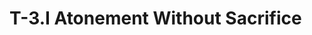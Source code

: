 # T-3.I Atonement Without Sacrifice

<!--

<div class=paragraph id=p1>
	<p class=fip>
		1.&emsp;A further point must be perfectly clear before any residual fear still associated with miracles can disappear. 
		<sup>2</sup>The crucifixion did not establish the Atonement; the resurrection did. 
		<sup>3</sup>Many sincere Christians have misunderstood this.
		<sup>4</sup>No one who is free of the belief in scarcity could possibly make this mistake. 
		<sup>5</sup>If the crucifixion is seen from an upside-down point of view, it does appear as if God permitted and even encouraged one of His Sons to suffer because he was good. 
		<sup>6</sup>This particularly unfortunate interpretation, which arose out of projection, has led many people to be bitterly afraid of God. 
		<sup>7</sup>Such anti-religious concepts enter into many religions. 
		<sup>8</sup>Yet the real Christian should pause and ask, “How could this be?”. 
		<sup>9</sup>Is it likely that God Himself would be capable of the kind of thinking which His Own words have clearly stated is unworthy of His Son?

	<p class=expanded>
		1.&emsp;A further point must be perfectly clear before any residual fear still associated with miracles can disappear. 
		<sup>2</sup>The crucifixion did not establish the Atonement; the resurrection did [established the Atonement]. 
		<sup>3</sup>Many sincere Christians have misunderstood this [what established the Atonement].
		<sup>4</sup>No one who is free of the belief in scarcity could possibly make this mistake [that the crucifixion established the Atonement]. 
		<sup>5</sup>If the crucifixion is seen from an upside-down point of view, it [the crucifixion] does appear as if God permitted and even encouraged one of His [God’s] Sons to suffer because he [one of God’s Sons] was good. 
		<sup>6</sup>This particularly unfortunate interpretation, which [interpretation] arose out of projection, has led many people to be bitterly afraid of God. 
		<sup>7</sup>Such anti-religious concepts [God permitting suffering] enter into many religions. 
		<sup>8</sup>Yet the real Christian should pause and ask, “How could this [God permitting suffering] be?”. 
		<sup>9</sup>Is it likely that God Himself [God’s self] would be capable of the kind of thinking which [thinking] His [God’s] Own words have clearly stated is unworthy of His [God’s] Son?

	<p class=substituted>
		1.&emsp;A further point must be perfectly clear before any residual fear still associated with miracles can disappear. 
		<sup>2</sup>The crucifixion did not establish the Atonement; the resurrection established the Atonement. 
		<sup>3</sup>Many sincere Christians have misunderstood what established the Atonement.
		<sup>4</sup>No one who is free of the belief in scarcity could possibly make the mistake that the crucifixion established the Atonement. 
		<sup>5</sup>If the crucifixion is seen from an upside-down point of view, the crucifixion does appear as if God permitted and even encouraged one of God’s Sons to suffer because one of God’s Sons was good. 
		<sup>6</sup>This particularly unfortunate interpretation arose out of projection; interpretation has led many people to be bitterly afraid of God. 
		<sup>7</sup>Anti-religious concepts such as God permitting suffering enter into many religions. 
		<sup>8</sup>Yet the real Christian should pause and ask, “How could God permitting suffering be?”. 
		<sup>9</sup>Is it likely that God Godself would be capable of the kind of thinking; thinking that God’s Own words have clearly stated is unworthy of God’s Son?

	<p class=simplified>The resurrection established the Atonement. God did not permit his Son to suffer for being good.
	<p class=commentary>(1–9) …powerful section on the crucifixion, where Jesus sets the record straight, explaining what went wrong in terms of how people understood his crucifixion. He explains why that happened and how a whole system of thought evolved out of that mistake. Jesus’ discussion is not traditionally Christian, though its principles are Christian in the sense of how he originally meant them. (Wapnick, ATG, p. 30.)

	<p class=commentary>(5–9) Given the Jewish people’s understanding of God’s plan for salvation, it is not difficult to see how the Jewish followers of Jesus would have viewed his crucifixion and death. He became God’s Suffering Servant, and in his “suffering, victimised and dying body” the people saw their own salvation. The Jesus who truly lived in God’s guiltless present was perceived through the  guilt-ridden eyes of the past, and these eyes saw in him the fulfillment of Isaiah’s guilt-reinforcing plan of salvation. Thus were sacrifice, guilt and punishment enthroned upon God’s altar, and true forgiveness and atonement was wrapped within the blood-stained body they saw on the cross and then placed in a sepulchre, symbol of hatred and death. (Wapnick, FAJ, p. 205. c/f <a href=#p2>2:9–11</a>, <a href=#p3>3:4–7</a>)
</div>

<div class=paragraph id=p2>
	<p class=fip>
		2.&emsp;The best defence, as always, is not to attack another’s position, but rather to protect the truth. 
		<sup>2</sup>It is unwise to accept any concept if you have to invert a whole frame of reference in order to justify it. 
		<sup>3</sup>This procedure is painful in its minor applications and genuinely tragic on a wider scale. 
		<sup>4</sup>Persecution frequently results in an attempt to ‘justify’ the terrible misperception that God Himself persecuted His Own Son on behalf of salvation. 
		<sup>5</sup>The very words are meaningless. 
		<sup>6</sup>It has been particularly difficult to overcome this because, although the error itself is no harder to correct than any other, many have been unwilling to give it up in view of its prominent value as a defence. 
		<sup>7</sup>In milder forms a parent says, “This hurts me more than it hurts you”, and feels exonerated in beating a child. 
		<sup>8</sup>Can you believe our Father really thinks this way? 
		<sup>9</sup>It is so essential that all such thinking be dispelled that we must be sure that nothing of this kind remains in your mind. 
		<sup>10</sup>I was not ‘punished’ because <em>you</em> were bad. 
		<sup>11</sup>The wholly benign lesson the Atonement teaches is lost if it is tainted with this kind of distortion in any form.
	
	<p class=expanded>
		2.&emsp;The best defence, as always, is not to attack another’s position, but rather to protect the truth. 
		<sup>2</sup>It is unwise to accept any concept if you have to invert a whole frame of reference in order to justify it [the concept]. 
		<sup>3</sup>This procedure [of inverting a whole frame of reference] is painful in its [procedure’s] minor applications and genuinely tragic on a wider scale. 
		<sup>4</sup>Persecution frequently results in an attempt to ‘justify’ the terrible misperception that God Himself [God’s Self] persecuted His [God’s] Own Son on behalf of salvation. 
		<sup>5</sup>The very words are meaningless. 
		<sup>6</sup>It has been particularly difficult to overcome this [the terrible misperception] because, although the error itself is no harder to correct than any other [error], many have been unwilling to give it [the error] up in view of its [error’s] prominent value as a defence. 
		<sup>7</sup>In milder forms a parent says, “This [beating a child] hurts me more than it hurts you”, and feels exonerated in beating a child. 
		<sup>8</sup>Can you believe our Father really thinks this way [attack can be justified]? 
		<sup>9</sup>It is so essential that all such thinking [that attack can be justified] be dispelled that we must be sure that nothing of this kind [of thinking] remains in your mind. 
		<sup>10</sup>I was not ‘punished’ because <em>you</em> were bad. 
		<sup>11</sup>The wholly benign lesson the Atonement teaches is lost if it [the wholly benign lesson of the Atonement] is tainted with this kind of distortion [that attack can be justified] in any form.

	<p class=substituted>
		2.&emsp;The best defence, as always, is not to attack another’s position, but rather to protect the truth. 
		<sup>2</sup>It is unwise to accept any concept if you have to invert a whole frame of reference in order to justify the concept. 
		<sup>3</sup>The procedure of inverting a whole frame of reference is painful in the procedure’s minor applications and genuinely tragic on a wider scale. 
		<sup>4</sup>Persecution frequently results in an attempt to ‘justify’ the terrible misperception that God God’s Self persecuted God’s Own Son on behalf of salvation. 
		<sup>5</sup>The very words are meaningless. 
		<sup>6</sup>It has been particularly difficult to overcome the terrible misperception because, although the error itself is no harder to correct than any other error, many have been unwilling to give it the error up in view of its [error’s] prominent value as a defence. 
		<sup>7</sup>In milder forms a parent says, “Beating a child hurts me more than it hurts you”, and feels exonerated in beating a child. 
		<sup>8</sup>Can you believe our Father really thinks attack can be justified? 
		<sup>9</sup>It is so essential that all thinking that attack can be justified be dispelled, that we must be sure that nothing of this kind of thinking remains in your mind. 
		<sup>10</sup>I was not ‘punished’ because <em>you</em> were bad. 
		<sup>11</sup>The wholly benign lesson the Atonement teaches is lost if the wholly benign lesson of the Atonement is tainted with the kind of distortion attack can be justified in any form.

	<p class=simplified>Attack can not be justified. God could not think this way. 

	<p class="commentary wapnick">(2–3) Christian theologians were unconsciously impelled to justify their need to punish others (the inevitable result of projected guilt) by turning a God of Love into one of fear and retribution (“inverting a whole frame of reference”), thereby having Him act out their own repressed need to attack others to preserve their indiuvidual self. (Wapnick, AAC, p.255.)

	<p class="commentary wapnick">(2–4) The ego’s unconscious demand to project its guilt — shared by all of us — did not allow these otherwise reasonable men and women to recognise the illogic, not to mention insanity, of their position. We should never underestimate the power of denial with its need to keep the truth away from us. … The persecuting Christian institutions during their two-thousand year history merely reflected the same need to persecute that is found in each of us… (Wapnick, FAJ, p. 208–209.)

	<p class="commentary wapnick">(3)	…we can also recognise love’s distortions in the contradictions foun din teh Bible itself, not to mention in the centuries of bloodshed committed in the name of God, venerated through His “Holy Word” which had to be affirmed lest He or His self-appointed (sic) leaders would wreak punishment on all non-believers. …these tragic errors (Wapnick, AAC, p. 250–251.)
</div>


<div class=paragraph id=p3>
	<p class=fip>
		3.&emsp;The statement “Vengeance is mine, says the Lord” is a misperception by which one assigns his own ‘evil’ past to God. 
		<sup>2</sup>The ‘evil’ past has nothing to do with God. 
		<sup>3</sup>He did not create it and He does not maintain it. 
		<sup>4</sup>God does not believe in retribution. 
		<sup>5</sup>His Mind does not create that way. 
		<sup>6</sup>He does not hold your ‘evil’ deeds against you. 
		<sup>7</sup>Is it likely that He would hold them against me? 
		<sup>8</sup>Be very sure that you recognise how utterly impossible this assumption is, and how entirely it arises from projection. 
		<sup>9</sup>This kind of error is responsible for a host of related errors, including the belief that God rejected Adam and forced him out of the Garden of Eden. 
		<sup>10</sup>It is also why you may believe from time to time that I am misdirecting you. 
		<sup>11</sup>I have made every effort to use words that are almost impossible to distort, but it is always possible to twist symbols around if you wish.

	<p class=expanded>
		3.&emsp;The statement “Vengeance is mine, says the Lord” is a misperception by which [misperception] one assigns his [one’s] own ‘evil’ past to God. 
		<sup>2</sup>The ‘evil’ past has nothing to do with God. 
		<sup>3</sup>He [God] did not create it [the ‘evil’ past] and He [God] does not maintain it [the ‘evil’ past]. 
		<sup>4</sup>God does not believe in retribution. 
		<sup>5</sup>His [God’s] Mind does not create that way [with retribution]. 
		<sup>6</sup>He [God] does not hold your ‘evil’ deeds against you. 
		<sup>7</sup>Is it likely that He [God] would hold them [your ‘evil’ deeds] against me? 
		<sup>8</sup>Be very sure that you recognise how utterly impossible this assumption [that God would hold your ‘evil’ deeds against you] is, and how entirely it [the assumption that God would hold your ‘evil’ deeds against you] arises from projection. 
		<sup>9</sup>This kind of error [that God would hold your ‘evil’ deeds against you] is responsible for a host of related errors, including the belief that God rejected Adam and forced him [Adam] out of the Garden of Eden. 
		<sup>10</sup>It is also why you may believe from time to time that I am misdirecting you. 
		<sup>11</sup>I have made every effort to use words that are almost impossible to distort, but it is always possible to twist symbols around if you wish.

	<p class=substituted>
		3.&emsp;The statement “Vengeance is mine, says the Lord” is a misperception; by misperception one assigns one’s own ‘evil’ past to God. 
		<sup>2</sup>The ‘evil’ past has nothing to do with God. 
		<sup>3</sup>God did not create the ‘evil’ past and God does not maintain the ‘evil’ past. 
		<sup>4</sup>God does not believe in retribution. 
		<sup>5</sup>God’s Mind does not create with retribution. 
		<sup>6</sup>God does not hold your ‘evil’ deeds against you. 
		<sup>7</sup>Is it likely that God would hold your ‘evil’ deeds against me? 
		<sup>8</sup>Be very sure that you recognise how utterly impossible the assumption that God would hold your ‘evil’ deeds against you is, and how entirely the assumption that God would hold your ‘evil’ deeds against you arises from projection. 
		<sup>9</sup>The kind of error that God would hold your ‘evil’ deeds against you, is responsible for a host of related errors, including the belief that God rejected Adam and forced Adam out of the Garden of Eden. 
		<sup>10</sup>It is also why you may believe from time to time that I am misdirecting you. 
		<sup>11</sup>I have made every effort to use words that are almost impossible to distort, but it is always possible to twist symbols around if you wish.

	<p class=simplified>Retribution is not an attribute of God. God does not hold evil deeds against anyone. 
	
	<p class="commentary wapnick">(11) The purpose of refocusing our thinking can be especially tricky because the ego will subtly burrow into anything, like a fifth column… Thus, the ego takes a book such as <em>A Course on Miracles</em>, as egoless as any book could be, and it will still use it for ego purposes. (Wapnick, AVI, p. 178–179. Is the irony lost on him? –Ed. (and yes, the editor also has his own ego purposes!).)

	<p class="commentary wapnick">(11) …in light of … all students’ proclivity for projection of guilt onto God and him, Jesus made this very clear statement (Wapnick, FCTL, p. 179) (Wapnick includes himself in that, we assume. –Ed.)
</div>

<div class=paragraph id=p4>
	<p class=fip>
		4.&emsp;Sacrifice is a notion totally unknown to God. 
		<sup>2</sup>It arises solely from fear, and frightened people can be vicious. 
		<sup>3</sup>Sacrificing in any way is a violation of my injunction that you should be merciful even as your Father in Heaven is merciful. 
		<sup>4</sup>It has been hard for many Christians to realise that this applies to themselves. 
		<sup>5</sup>Good teachers never terrorise their students. 
		<sup>6</sup>To terrorise is to attack, and this results in rejection of what the teacher offers. 
		<sup>7</sup>The result is learning failure.

	<p class=expanded>
		4.&emsp;Sacrifice is a notion totally unknown to God. 
		<sup>2</sup>It [sacrifice] arises solely from fear, and frightened people can be vicious. 
		<sup>3</sup>Sacrificing in any way is a violation of my injunction that you should be merciful even as your Father in Heaven is merciful. 
		<sup>4</sup>It has been hard for many Christians to realise that this [being merciful] applies to themselves [Christians’ selves]. 
		<sup>5</sup>Good teachers never terrorise their [teachers’] students. 
		<sup>6</sup>To terrorise is to attack, and this [terror] results in rejection of what the teacher offers. 
		<sup>7</sup>The result is learning failure.

	<p class=substituted>
		4.&emsp;Sacrifice is a notion totally unknown to God. 
		<sup>2</sup>Sacrifice arises solely from fear, and frightened people can be vicious. 
		<sup>3</sup>Sacrificing in any way is a violation of my injunction that you should be merciful even as your Father in Heaven is merciful. 
		<sup>4</sup>It has been hard for many Christians to realise that being merciful applies to Christians’ selves. 
		<sup>5</sup>Good teachers never terrorise teachers’ students. 
		<sup>6</sup>To terrorise is to attack, and terror results in rejection of what the teacher offers. 
		<sup>7</sup>The result is learning failure.

	<p class=simplified>Be merciful as God is merciful. Do not attack. Attack does not teach. 

	<p class="commentary wapnick">If we believe that Jesus suffered <em>because</em> of our sins — that he, an innocent man, was punished by God and died <em>because</em> we were bad — it would be impossible for us not to be even guiltier. We then would (always) project this guilt onto others, seeing them as responsible for the death we unconsciously believe we brought about. Nor could we help projecting onto Jesus, and even onto God, a judgement that would punish us for our sins. Thus, we are unable to learn that our sins are forgiven — the lesson Jesus came to teach us — and have learned instead that salvation is sacrifice. (Wapnick, FAJ, p. 206.) 

	<p class="commentary wapnick">(2) …does not mean we should trust our brother’s ego; “frightened peple can be vicious”, Jesus reminds us, and we are certainly not asked to deny the sometimes vicious forms of people’s calls for help. However, we are asked, when in the presence of such expressions of fear, to look beyond them to the love of God that is truly being called for. (Wapnick, LDNC. p. 549, AAC, p.272.)

	<p class="commentary wapnick">	…to have faith that even in the midst of the ego’s dark camouflage, the light of Christ remains undimmed. (Wapnick, LDNC. p.549.)

	<p class="commentary wapnick">(2) Following the Course’s principle that fear must lead to viciousness, the ego must quickly and viciously conterattack to ensure that the Son does not realise he made a mistake, change his mind, and choose the Holy Spirit. (Wapnick, AAC, p.34.)

</div>


<div class=paragraph id=p5>
	<p class=fip>
		5.&emsp;I have been correctly referred to as “the lamb of God who takes away the sins of the world”, but those who represent the lamb as blood-stained do not understand the meaning of the symbol. 
		<sup>2</sup>Correctly understood, it is a very simple symbol that speaks of my innocence. 
		<sup>3</sup>The lion and the lamb lying down together symbolise that strength and innocence are not in conflict, but naturally live in peace. 
		<sup>4</sup>“Blessed are the pure in heart for they shall see God” is another way of saying the same thing. 
		<sup>5</sup>A pure mind knows the truth and this is its strength. 
		<sup>6</sup>It does not confuse destruction with innocence because it associates innocence with strength, not with weakness.

	<p class=expanded>
		5.&emsp;I have been correctly referred to as “the lamb of God who takes away the sins of the world”, but those who represent the lamb as blood-stained do not understand the meaning of the symbol. 
		<sup>2</sup>Correctly understood, it [the lamb of God who takes away the sins of the world] is a very simple symbol that [symbol] speaks of my innocence. 
		<sup>3</sup>The lion and the lamb lying down together symbolise that strength and innocence are not in conflict, but naturally live in peace. 
		<sup>4</sup>“Blessed are the pure in heart for they [the pure in heart] shall see God” is another way of saying the same thing [strength and innocence are not in conflict]. 
		<sup>5</sup>A pure mind knows the truth and this [knowing the truth] is its [a pure mind’s] strength. 
		<sup>6</sup>It [a pure mind] does not confuse destruction with innocence because it [a pure mind] associates innocence with strength, not [innocence] with weakness.

	<p class=substituted>
		5.&emsp;I have been correctly referred to as “the lamb of God who takes away the sins of the world”, but those who represent the lamb as blood-stained do not understand the meaning of the symbol. 
		<sup>2</sup>Correctly understood, the lamb of God who takes away the sins of the world is a very simple symbol; the symbol speaks of my innocence. 
		<sup>3</sup>The lion and the lamb lying down together symbolise that strength and innocence are not in conflict, but naturally live in peace. 
		<sup>4</sup>“Blessed are the pure in heart for the pure in heart shall see God” is another way of saying strength and innocence are not in conflict. 
		<sup>5</sup>A pure mind knows the truth and knowing the truth is a pure mind’s strength. 
		<sup>6</sup>A pure mind does not confuse destruction with innocence because a pure mind associates innocence with strength, not innocence with weakness.

	<p class=simplified>An innocent lamb is a symbol of the sins of the world being taken away. A pure mind is innocent. A pure mind knows the truth. Knowing the truth is strength.  

	<p class=commentary>c/f <a href=/workbook/92>lesson 92</a> (Ed.)
</div>

<div class=paragraph id=p6>
	<p class=fip>
		6.&emsp;Innocence is incapable of sacrificing anything, because the innocent mind has everything and strives only to protect its wholeness. 
		<sup>2</sup>It cannot project. 
		<sup>3</sup>It can only honour other minds, because honour is the natural greeting of the truly loved to others who are like them. 
		<sup>4</sup>The lamb “takes away the sins of the world” in the sense that the state of innocence, or grace, is one in which the meaning of the Atonement is perfectly apparent. 
		<sup>5</sup>The Atonement is entirely unambiguous. 
		<sup>6</sup>It is perfectly clear because it exists in light. 
		<sup>7</sup>Only the attempts to shroud it in darkness have made it inaccessible to those who do not choose to see.
	<p class=expanded>
		6.&emsp;Innocence is incapable of sacrificing anything, because the innocent mind has everything and strives only to protect its [the innocent mind’s] wholeness. 
		<sup>2</sup>It [the innocent mind] cannot project. 
		<sup>3</sup>It [the innocent mind] can only honour other minds, because honour is the natural greeting of the truly loved to others who are like them [the truly loved]. 
		<sup>4</sup>The lamb “takes away the sins of the world” in the sense that the state of innocence, or grace, is one [a state] in which [state] the meaning of the Atonement is perfectly apparent. 
		<sup>5</sup>The Atonement is entirely unambiguous. 
		<sup>6</sup>It [the Atonement] is perfectly clear because it [the Atonement] exists in light. 
		<sup>7</sup>Only the attempts to shroud it [the Atonement] in darkness have made it [the Atonement] inaccessible to those who do not choose to see.

	<p class=substituted>
		6.&emsp;Innocence is incapable of sacrificing anything, because the innocent mind has everything and strives only to protect the innocent mind’s wholeness. 
		<sup>2</sup>The innocent mind cannot project. 
		<sup>3</sup>The innocent mind can only honour other minds, because honour is the natural greeting of the truly loved to others who are like the truly loved. 
		<sup>4</sup>The lamb “takes away the sins of the world” in the sense that the state of innocence, or grace, is a state; in state the meaning of the Atonement is perfectly apparent. 
		<sup>5</sup>The Atonement is entirely unambiguous. 
		<sup>6</sup>The Atonement is perfectly clear because the Atonement exists in light. 
		<sup>7</sup>Only the attempts to shroud the Atonement in darkness have made the Atonement inaccessible to those who do not choose to see.

	<p class=simplified>The innocent mind protects its wholeness. The innocent mind does not project. The innocent mind honours all other minds. The Atonement apparent to the innocent. Innocence is accessible to all.
	
	<p class=commentary>
</div>


<div class=paragraph id=p7>
	<p class=fip>
		7.&emsp;The Atonement itself radiates nothing but truth. 
		<sup>2</sup>It therefore epitomises harmlessness and sheds only blessing. 
		<sup>3</sup>It could not do this if it arose from anything but perfect innocence. 
		<sup>4</sup>Innocence is wisdom because it is unaware of evil, and evil does not exist. 
		<sup>5</sup>It is, however, perfectly aware of everything that is true. 
		<sup>6</sup>The resurrection demonstrated that nothing can destroy truth. 
		<sup>7</sup>Good can withstand any form of evil, as light abolishes forms of darkness. 
		<sup>8</sup>The Atonement is therefore the perfect lesson. 
		<sup>9</sup>It is the final demonstration that all the other lessons I taught are true. 
		<sup>10</sup>If you can accept this one generalisation now, there will be no need to learn from many smaller lessons. 
		<sup>11</sup>You are released from all errors if you believe this.

	<p class=expanded>
		7.&emsp;The Atonement itself radiates nothing but truth. 
		<sup>2</sup>It [the Atonement] therefore epitomises harmlessness and sheds only blessing. 
		<sup>3</sup>It [the Atonement] could not do this [shed only blessing] if it [the Atonement] arose from anything but perfect innocence. 
		<sup>4</sup>Innocence is wisdom because it [innocence] is unaware of evil, and evil does not exist. 
		<sup>5</sup>It [innocence] is, however, perfectly aware of everything that is true. 
		<sup>6</sup>The resurrection demonstrated that nothing can destroy truth. 
		<sup>7</sup>Good can withstand any form of evil, as light abolishes forms of darkness. 
		<sup>8</sup>The Atonement is therefore the perfect lesson. 
		<sup>9</sup>It [the Atonement] is the final demonstration that all the other lessons I taught are true. 
		<sup>10</sup>If you can accept this one generalisation [that nothing can destroy truth] now, there will be no need to learn from many smaller lessons. 
		<sup>11</sup>You are released from all errors if you believe this [nothing can destroy truth].

	<p class=substituted>
		7.&emsp;The Atonement itself radiates nothing but truth. 
		<sup>2</sup>The Atonement therefore epitomises harmlessness and sheds only blessing. 
		<sup>3</sup>The Atonement could not do shed only blessing if the Atonement arose from anything but perfect innocence. 
		<sup>4</sup>Innocence is wisdom because innocence is unaware of evil, and evil does not exist. 
		<sup>5</sup>Innocence is, however, perfectly aware of everything that is true. 
		<sup>6</sup>The resurrection demonstrated that nothing can destroy truth. 
		<sup>7</sup>Good can withstand any form of evil, as light abolishes forms of darkness. 
		<sup>8</sup>The Atonement is therefore the perfect lesson. 
		<sup>9</sup>The Atonement is the final demonstration that all the other lessons I taught are true. 
		<sup>10</sup>If you can accept the generalisation that that nothing can destroy truth now, there will be no need to learn from many smaller lessons. 
		<sup>11</sup>You are released from all errors if you believe nothing can destroy truth.

	<p class=simplified>The Atonement is truth. Evil does not exist. The Atonement is understanding that nothing can destroy truth. 
	
	<p class=commentary>
</div>

<div class=paragraph id=p8>
	<p class=fip>
		8.&emsp;The innocence of God is the true state of the mind of His Son. 
		<sup>2</sup>In this state your mind knows God, for God is not symbolic; He is Fact. 
		<sup>3</sup>Knowing His Son as he is, you realise that the Atonement, not sacrifice, is the only appropriate gift for God’s altar, where nothing except perfection belongs. 
		<sup>4</sup>The understanding of the innocent is truth. 
		<sup>5</sup>That is why their altars are truly radiant.

	<p class=expanded>
		8.&emsp;The innocence of God is the true state of the mind of His [God’s] Son. 
		<sup>2</sup>In this state [of innocence] your mind knows God, for God is not symbolic; He [God] is Fact. 
		<sup>3</sup>Knowing His [God’s] Son as he [God’s son] is, you realise that the Atonement, not sacrifice, is the only appropriate gift for God’s altar, where nothing except perfection belongs. 
		<sup>4</sup>The understanding of the innocent is truth. 
		<sup>5</sup>That is why their [the innocent’s] altars are truly radiant.

	<p class=substituted>
		8.&emsp;The innocence of God is the true state of the mind of God’s Son. 
		<sup>2</sup>In the state of innocence your mind knows God, for God is not symbolic; God is Fact. 
		<sup>3</sup>Knowing God’s Son as God’s son is, you realise that the Atonement, not sacrifice, is the only appropriate gift for God’s altar, where nothing except perfection belongs. 
		<sup>4</sup>The understanding of the innocent is truth. 
		<sup>5</sup>That is why the innocent’s altars are truly radiant.

	<p class=simplified>God’s Son’s true state is innocence. In innocence you know God. 

	<p class="commentary wapnick">(2) [these] passage well illustrate Jesus’ clear awareness of the use of symbols in <em>A Course of Miracles</em> as <em>reflections</em> of the truth, since the non-dualistic nature of truth cannot be expressed directly from one to the another (also <a href=/text/3/iii#p4>T-3.III.4</a>, <a href=/text/14/x#p1>T-14.X.1:2–4,6–7; 2:1–2,4</a>. Wapnick, FCTL, p.60.) (re Wapnick, sometimes skepticism is called for –Ed.)

	<p class="commentary wapnick">(3) The mistake [of ritualisation] is more usually spoken of in the Course as the confusion of form with content, most clearly seen in the discussion of special love relationships, where the content of hate and guilt is concealed behind the form of love. (Wapnick, LDNC, p.528.)

	<p class="commentary wapnick">(3) …the <em>content</em> of hate and guilt is concealed behind the <em>form</em> of love. (Wapnick, AAC, p. 235.)

</div>


-->